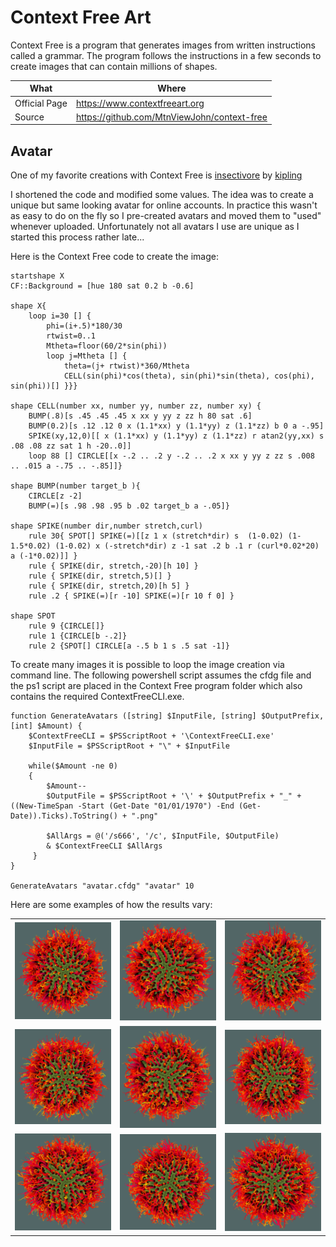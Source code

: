 # Context Free Art

Context Free is a program that generates images from written instructions called a grammar. The program follows the instructions in a few seconds to create images that can contain millions of shapes.

|What|Where|
|-|-|
|Official Page|<https://www.contextfreeart.org>|
|Source|<https://github.com/MtnViewJohn/context-free>|

## Avatar

One of my favorite creations with Context Free is [insectivore](https://www.contextfreeart.org/gallery/view.php?id=3215) by [kipling](https://www.contextfreeart.org/gallery/search.php?by=kipling)

I shortened the code and modified some values. The idea was to create a unique but same looking avatar for online accounts.
In practice this wasn't as easy to do on the fly so I pre-created avatars and moved them to "used" whenever uploaded.
Unfortunately not all avatars I use are unique as I started this process rather late...

Here is the Context Free code to create the image:

```contextfree
startshape X
CF::Background = [hue 180 sat 0.2 b -0.6]

shape X{
	loop i=30 [] {
		phi=(i+.5)*180/30
		rtwist=0..1
		Mtheta=floor(60/2*sin(phi))
		loop j=Mtheta [] {
			theta=(j+ rtwist)*360/Mtheta
			CELL(sin(phi)*cos(theta), sin(phi)*sin(theta), cos(phi), sin(phi))[] }}}

shape CELL(number xx, number yy, number zz, number xy) {
	BUMP(.8)[s .45 .45 .45 x xx y yy z zz h 80 sat .6]
	BUMP(0.2)[s .12 .12 0 x (1.1*xx) y (1.1*yy) z (1.1*zz) b 0 a -.95]
	SPIKE(xy,12,0)[[ x (1.1*xx) y (1.1*yy) z (1.1*zz) r atan2(yy,xx) s .08 .08 zz sat 1 h -20..0]]
	loop 88 [] CIRCLE[[x -.2 .. .2 y -.2 .. .2 x xx y yy z zz s .008 .. .015 a -.75 .. -.85]]}

shape BUMP(number target_b ){
	CIRCLE[z -2]
	BUMP(=)[s .98 .98 .95 b .02 target_b a -.05]}

shape SPIKE(number dir,number stretch,curl)
	rule 30{ SPOT[] SPIKE(=)[[z 1 x (stretch*dir) s  (1-0.02) (1-1.5*0.02) (1-0.02) x (-stretch*dir) z -1 sat .2 b .1 r (curl*0.02*20) a (-1*0.02)]] }
	rule { SPIKE(dir, stretch,-20)[h 10] }
	rule { SPIKE(dir, stretch,5)[] }
	rule { SPIKE(dir, stretch,20)[h 5] }
	rule .2 { SPIKE(=)[r -10] SPIKE(=)[r 10 f 0] }
    
shape SPOT
	rule 9 {CIRCLE[]}
	rule 1 {CIRCLE[b -.2]}
	rule 2 {SPOT[] CIRCLE[a -.5 b 1 s .5 sat -1]}
```

To create many images it is possible to loop the image creation via command line.
The following powershell script assumes the cfdg file and the ps1 script are placed in the Context Free program folder which also contains the required ContextFreeCLI.exe.

```
function GenerateAvatars ([string] $InputFile, [string] $OutputPrefix, [int] $Amount) {
    $ContextFreeCLI = $PSScriptRoot + '\ContextFreeCLI.exe'
    $InputFile = $PSScriptRoot + "\" + $InputFile

    while($Amount -ne 0)
    {
        $Amount--        
        $OutputFile = $PSScriptRoot + '\' + $OutputPrefix + "_" + ((New-TimeSpan -Start (Get-Date "01/01/1970") -End (Get-Date)).Ticks).ToString() + ".png"
        
        $AllArgs = @('/s666', '/c', $InputFile, $OutputFile)
        & $ContextFreeCLI $AllArgs
     }    
}

GenerateAvatars "avatar.cfdg" "avatar" 10
```

Here are some examples of how the results vary:

||||
|-|-|-|
|![Example1](avatar_16130457751894587.png)|![Example2](avatar_16130458343669508.png)|![Example3](avatar_16130458978945522.png)|
|![Example4](avatar_16130459003464671.png)|![Example5](avatar_16130459025078332.png)|![Example6](avatar_16130459046500233.png)|
|![Example7](avatar_16130459068091189.png)|![Example8](avatar_16130459090147486.png)|![Example9](avatar_16130459112149794.png)|

